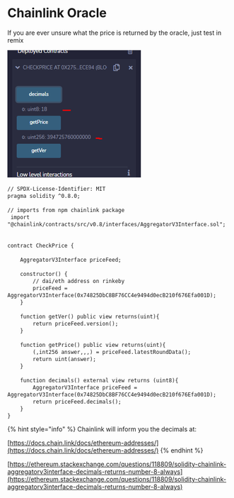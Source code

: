 # Chainlink Oracle

If you are ever unsure what the price is returned by the oracle, just test in remix

![DAi/WETH pricefeed returns](<../../.gitbook/assets/image (137).png>)

```solidity
// SPDX-License-Identifier: MIT
pragma solidity ^0.8.0;

// imports from npm chainlink package
 import "@chainlink/contracts/src/v0.8/interfaces/AggregatorV3Interface.sol";


contract CheckPrice {
      
    AggregatorV3Interface priceFeed;

    constructor() {
        // dai/eth address on rinkeby
        priceFeed = AggregatorV3Interface(0x74825DbC8BF76CC4e9494d0ecB210f676Efa001D);
    }

    function getVer() public view returns(uint){
        return priceFeed.version();
    }

    function getPrice() public view returns(uint){
        (,int256 answer,,,) = priceFeed.latestRoundData();
        return uint(answer);  
    }

    function decimals() external view returns (uint8){
        AggregatorV3Interface priceFeed = AggregatorV3Interface(0x74825DbC8BF76CC4e9494d0ecB210f676Efa001D);
        return priceFeed.decimals();
    }
}
```

{% hint style="info" %}
Chainlink will inform you the decimals at:

[https://docs.chain.link/docs/ethereum-addresses/](https://docs.chain.link/docs/ethereum-addresses/)
{% endhint %}

[https://ethereum.stackexchange.com/questions/118809/solidity-chainlink-aggregatorv3interface-decimals-returns-number-8-always](https://ethereum.stackexchange.com/questions/118809/solidity-chainlink-aggregatorv3interface-decimals-returns-number-8-always)
